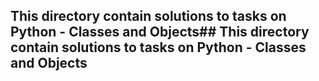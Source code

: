 ## This directory contain solutions to tasks on Python - Classes and Objects## This directory contain solutions to tasks on Python - Classes and Objects
